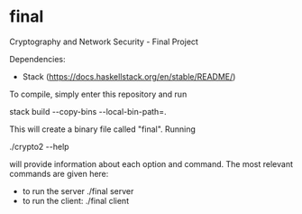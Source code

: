 # final
Cryptography and Network Security - Final Project

Dependencies:
- Stack (https://docs.haskellstack.org/en/stable/README/)

To compile, simply enter this repository and run

  stack build --copy-bins --local-bin-path=.

This will create a binary file called "final".
Running

  ./crypto2 --help

will provide information about each option and command. The most relevant
commands are given here:
 - to run the server
     ./final server
 - to run the client:
     ./final client